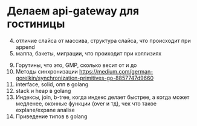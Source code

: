 # Делаем api-gateway для гостиницы

<!-- 1. Напиши hello world и запусти
2. 
    Добавить ручки: (пример https://go.dev/doc/tutorial/web-service-gin)
    (будем исопльзовать gin)
    В main.go без БД
    1. Создать гостя `POST` `/guest` body{"name", ...} reponse 203, {"id"}
    2. Обновить `GET` `/guest/:id` body{"name", ...} reponse 200, {"id"} 
    3. Обновить `PUT` `/guest` body{"name", ...} reponse 200, {"id"} 
    4. Удалить `DELETE` `/guest/:id` reponse 200

3. В постмане отправить запросы и проверить -->

4. отличие слайса от массива, структура слайса, что происходит при append
5. маппа, бакеты, миграции, что проиходит при коллизиях

<!-- 6. переход с переменной на базу -->
<!-- 7. добавить таблицу guest -->

<!-- 8. Добавить docker compose -->

9. Горутины, что это, GMP, сколько весит от и до
10. Методы синхронизации https://medium.com/german-gorelkin/synchronization-primitives-go-8857747d9660
11. interface, solid, опп в golang
12. stack и heap в golang
13. Индексы, join, b-tree, когда индекс делает быстрее, а когда может медленее, оконные функции (over и тд), чек что такое explane/expane analise
14. Приведение типов в golang